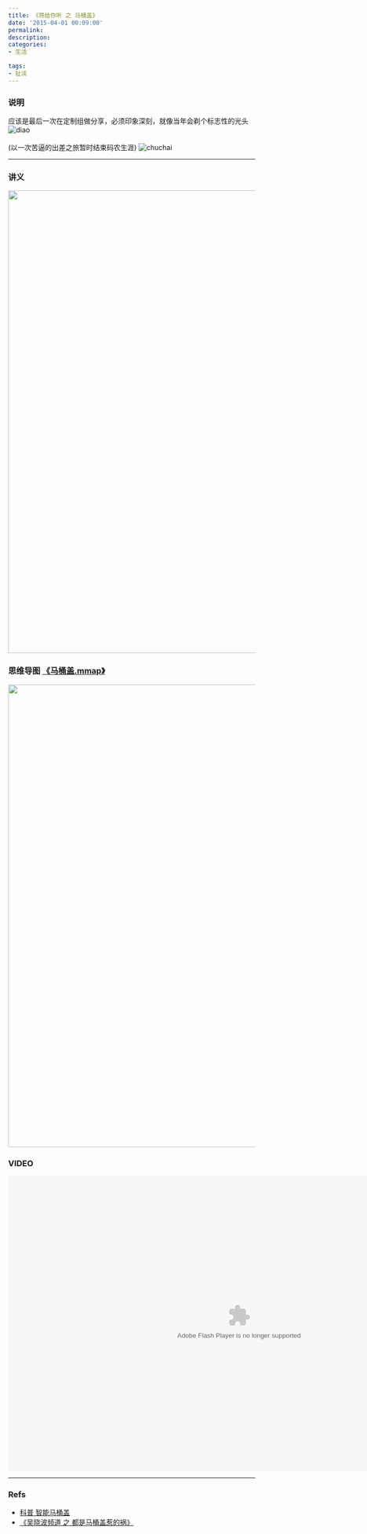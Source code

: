 ```yaml
---
title: 《蒋给你听 之 马桶盖》
date: '2015-04-01 00:09:00'
permalink: 
description: 
categories: 
- 生活

tags: 
- 扯淡
---
```



### 说明
应该是最后一次在定制组做分享，必须印象深刻，就像当年会剃个标志性的光头![diao]
<br/>
<br/>
(以一次苦逼的出差之旅暂时结束码农生涯)
![chuchai]

<hr/>

### 讲义
<img src="/assets/media/doc/马桶盖讲义.png" width="942px"/>

### 思维导图 [《马桶盖.mmap》](/assets/media/doc/马桶盖.mmap)
<a href="/assets/media/img/toilet_lid.png" target="_blank">
    <img src="/assets/media/img/toilet_lid.png" width="942px"/>
</a>

### VIDEO
<EMBED name=movie_player pluginspage=http://www.macromedia.com/go/getflashplayer src=http://player.youku.com/player.php/Type/Folder/Fid/4699493/Ob/1/Pt/51/sid/XOTE2NTQ4MTI0/v.swf width=942 height=600 type=application/x-shockwave-flash flashvars="isShowRelatedVideo=false&showAd=0&show_pre=0&show_next=0&isAutoPlay=false&isDebug=false&UserID=&winType=interior&playMovie=true&MMControl=false&MMout=false&RecordCode=1001,1002,1003,1004,1005,1006,2001,3001,3002,3003,3004,3005,3007,3008,9999"  allowfullscreen="true" quality="high" bgcolor="#000000" d="movie_player"></EMBED>

<hr/>

### Refs
* [科普 智能马桶盖](http://baike.baidu.com/link?url=ruYoyloL5oGYay100mwX4HtzCGvfifIqYfqDXGPe2VqxMqtVXDMOHW7Q_NrrO12fZmDwXGxqCMc9mJzFGRUTZq)
* [《吴晓波频道 之 都是马桶盖惹的祸》](http://www.iqiyi.com/business/wxbpd.html?src=focustext_24_20130410_1)

[diao]: /assets/media/img/monkey/shuai.gif "屌爆"
[chuchai]: /assets/media/img/20150325_tiananmen.jpg "北京出差"

